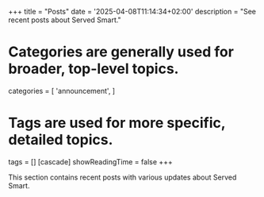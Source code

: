 +++
title = "Posts"
date = '2025-04-08T11:14:34+02:00'
description = "See recent posts about Served Smart."
# Categories are generally used for broader, top-level topics.
categories = [
 'announcement',
]
# Tags are used for more specific, detailed topics.
tags = []
[cascade]
showReadingTime = false
+++

This section contains recent posts with various updates about Served Smart.
